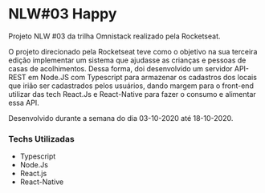 # NLW#03 Happy
Projeto NLW #03 da trilha Omnistack realizado pela Rocketseat. 

O projeto direcionado pela Rocketseat teve como o objetivo na sua terceira edição implementar um sistema que ajudasse as crianças e pessoas de casas de acolhimentos. Dessa forma,
doi desenvolvido um servidor API-REST em Node.JS com Typescript para armazenar os cadastros dos locais que irião ser cadastrados pelos usuários, dando margem para o front-end utilizar das tech 
React.Js e React-Native para fazer o consumo e alimentar essa API. 

Desenvolvido durante a semana do dia 03-10-2020 até 18-10-2020.

### Techs Utilizadas

* Typescript
* Node.Js
* React.js
* React-Native
